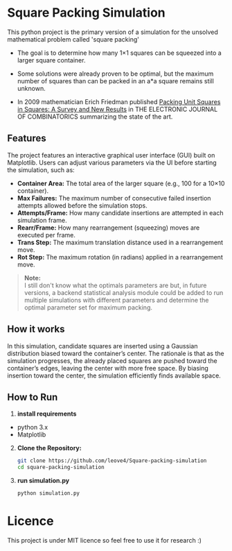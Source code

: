 # Square Packing Simulation

This python project is the primary version of a simulation for the unsolved mathematical problem called 'square packing'

- The goal is to determine how many 1×1 squares can be squeezed into a larger square container.

- Some solutions were already proven to be optimal, but the maximum number of squares than can be packed in an a*a square remains still unknown.

- In 2009 mathematician Erich Friedman published [Packing Unit Squares in Squares: A Survey and New Results](https://www.combinatorics.org/files/Surveys/ds7/ds7v5-2009/ds7-2009.html)
in THE ELECTRONIC JOURNAL OF COMBINATORICS summarizing the state of the art.

## Features

The project features an interactive graphical user interface (GUI) built on Matplotlib. Users can adjust various parameters via the UI before starting the simulation, such as:

- **Container Area:** The total area of the larger square (e.g., 100 for a 10×10 container).
- **Max Failures:** The maximum number of consecutive failed insertion attempts allowed before the simulation stops.
- **Attempts/Frame:** How many candidate insertions are attempted in each simulation frame.
- **Rearr/Frame:** How many rearrangement (squeezing) moves are executed per frame.
- **Trans Step:** The maximum translation distance used in a rearrangement move.
- **Rot Step:** The maximum rotation (in radians) applied in a rearrangement move.

> **Note:**  
> I still don't know what the optimals parameters are but, in future versions, a backend statistical analysis module could be added to run multiple simulations with different parameters and determine the optimal parameter set for maximum packing.


## How it works
In this simulation, candidate squares are inserted using a Gaussian distribution biased toward the container’s center. The rationale is that as the simulation progresses, the already placed squares are pushed toward the container’s edges, leaving the center with more free space. By biasing insertion toward the center, the simulation efficiently finds available space.

## How to Run

1. **install requirements**

- python 3.x
- Matplotlib

2. **Clone the Repository:**

   ```bash
   git clone https://github.com/leove4/Square-packing-simulation
   cd square-packing-simulation

3. **run simulation.py**

   ```bash
   python simulation.py

# Licence
This project is under MIT licence so feel free to use it for research :)
